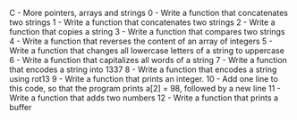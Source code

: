 C - More pointers, arrays and strings
0 - Write a function that concatenates two strings
1 - Write a function that concatenates two strings
2 - Write a function that copies a string
3 - Write a function that compares two strings
4 - Write a function that reverses the content of an array of integers
5 - Write a function that changes all lowercase letters of a string to uppercase
6 - Write a function that capitalizes all words of a string
7 - Write a function that encodes a string into 1337
8 - Write a function that encodes a string using rot13
9 - Write a function that prints an integer.
10 - Add one line to this code, so that the program prints a[2] = 98, followed by a new line
11 - Write a function that adds two numbers
12 - Write a function that prints a buffer
